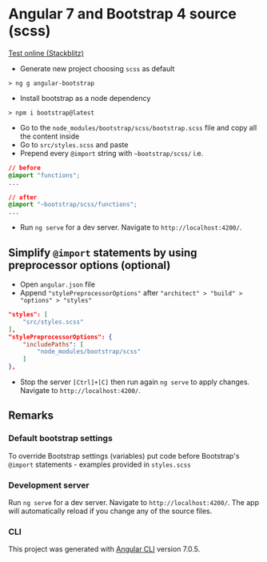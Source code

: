 # Angular 7 and Bootstrap 4 source (scss)

[Test online (Stackblitz)](https://stackblitz.com/github/FrontEndNotes/angular-bootstrap-scss)

- Generate new project choosing `scss` as default

```
> ng g angular-bootstrap
```

- Install bootstrap as a node dependency

```
> npm i bootstrap@latest
```

- Go to the `node_modules/bootstrap/scss/bootstrap.scss` file and copy all the content inside
- Go to `src/styles.scss` and paste
- Prepend every `@import` string with `~bootstrap/scss/` i.e.

```CSS
// before
@import "functions";
...

// after
@import "~bootstrap/scss/functions";
...
```

- Run `ng serve` for a dev server. Navigate to `http://localhost:4200/`.

## Simplify `@import` statements by using preprocessor options (optional)

- Open `angular.json` file
- Append `"stylePreprocessorOptions"` after `"architect" > "build" > "options" > "styles"`

```json
"styles": [
    "src/styles.scss"
],
"stylePreprocessorOptions": {
    "includePaths": [
        "node_modules/bootstrap/scss"
    ]
},
```

- Stop the server `[Ctrl]+[C]` then run again `ng serve` to apply changes. Navigate to `http://localhost:4200/`.

## Remarks

### Default bootstrap settings

To override Bootstrap settings (variables) put code before Bootstrap's `@import` statements - examples provided in `styles.scss`

### Development server

Run `ng serve` for a dev server. Navigate to `http://localhost:4200/`. The app will automatically reload if you change any of the source files.

### CLI

This project was generated with [Angular CLI](https://github.com/angular/angular-cli) version 7.0.5.
